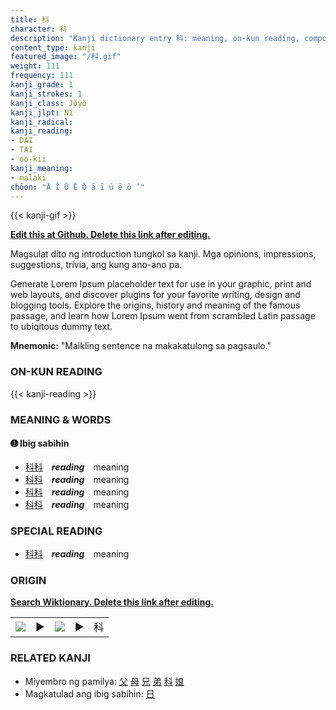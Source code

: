 ```yaml
---
title: 科
character: 科
description: "Kanji dictionary entry 科: meaning, on-kun reading, compounds, origin, related kanji"
content_type: kanji
featured_image: "/科.gif"
weight: 111
frequency: 111
kanji_grade: 1
kanji_strokes: 1
kanji_class: Jōyō
kanji_jlpt: N1
kanji_radical: 
kanji_reading: 
- DAI
- TAI
- oo-kii
kanji_meaning:
- malaki
chōon: "Ā Ī Ū Ē Ō ā ī ū ē ō ’"
---
```

[//]: # (Don't edit the line below. Kanji animated GIF code is automatically generated.)
{{< kanji-gif >}}

[//]: # (Edit below this line.)

**[Edit this at Github. Delete this link after editing.](https://github.com/tim0g/tim/tree/main/content/kanji/科/index.md)**

Magsulat dito ng introduction tungkol sa kanji. Mga opinions, impressions, suggestions, trivia, ang kung ano-ano pa.

Generate Lorem Ipsum placeholder text for use in your graphic, print and web layouts, and discover plugins for your favorite writing, design and blogging tools. Explore the origins, history and meaning of the famous passage, and learn how Lorem Ipsum went from scrambled Latin passage to ubiqitous dummy text.
 
**Mnemonic:** "Maikling sentence na makakatulong sa pagsaulo."

### ON-KUN READING

[//]: # (Don't edit the line below. ON-KUN READING code is automatically generated.)
{{< kanji-reading >}}

### MEANING & WORDS

#### ➊ **Ibig sabihin**
  - [科](../科)[科](../科)　***reading***　meaning
  - [科](../科)[科](../科)　***reading***　meaning
  - [科](../科)[科](../科)　***reading***　meaning
  - [科](../科)[科](../科)　***reading***　meaning

### SPECIAL READING
  - [科](../科)[科](../科)　***reading***　meaning

### ORIGIN

**[Search Wiktionary. Delete this link after editing.](https://wiktionary.org/wiki/科)**
<table class="kanji-table"><tr><td>
<img src="60px-科-bronze.svg.png">
</td><td>▶</td><td>
<img src="60px-科-oracle.svg.png">
</td><td>▶</td>
<td class="kanji-origin">科</td>
</tr></table>

### RELATED KANJI
- Miyembro ng pamilya: [父](../父) [母](../母) [兄](../兄) [弟](../弟) [科](../科) [娘](../娘)
- Magkatulad ang ibig sabihin: [日](../日)
